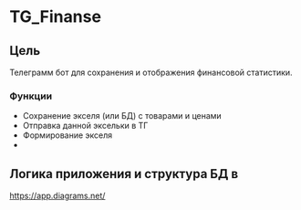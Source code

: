 # TG_Finanse

## Цель
Телеграмм бот для сохранения и отображения финансовой статистики.

### Функции
- Сохранение экселя (или БД) с товарами и ценами
- Отправка данной эксельки в ТГ
- Формирование экселя
- 
## Логика приложения и структура БД в
https://app.diagrams.net/
